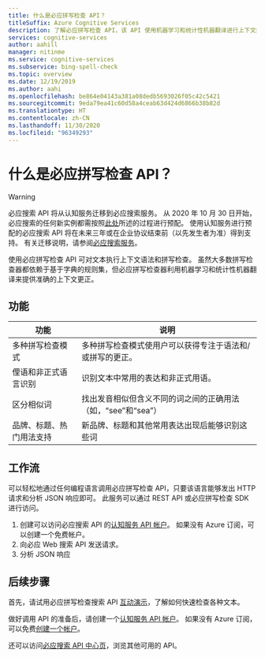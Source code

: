 ```yaml
---
title: 什么是必应拼写检查 API？
titleSuffix: Azure Cognitive Services
description: 了解必应拼写检查 API，该 API 使用机器学习和统计性机器翻译进行上下文拼写检查。
services: cognitive-services
author: aahill
manager: nitinme
ms.service: cognitive-services
ms.subservice: bing-spell-check
ms.topic: overview
ms.date: 12/19/2019
ms.author: aahi
ms.openlocfilehash: be864e04143a381a08dedb5693026f05c42c5421
ms.sourcegitcommit: 9eda79ea41c60d58a4ceab63d424d6866b38b82d
ms.translationtype: HT
ms.contentlocale: zh-CN
ms.lasthandoff: 11/30/2020
ms.locfileid: "96349293"
---
```

# <a name="what-is-the-bing-spell-check-api"></a>什么是必应拼写检查 API？

> [!WARNING]
> 必应搜索 API 将从认知服务迁移到必应搜索服务。 从 2020 年 10 月 30 日开始，必应搜索的任何新实例都需按照[此处](/bing/search-apis/bing-web-search/create-bing-search-service-resource)所述的过程进行预配。
> 使用认知服务进行预配的必应搜索 API 将在未来三年或在企业协议结束前（以先发生者为准）得到支持。
> 有关迁移说明，请参阅[必应搜索服务](/bing/search-apis/bing-web-search/create-bing-search-service-resource)。

使用必应拼写检查 API 可对文本执行上下文语法和拼写检查。 虽然大多数拼写检查器都依赖于基于字典的规则集，但必应拼写检查器利用机器学习和统计性机器翻译来提供准确的上下文更正。 

## <a name="features"></a>功能

| 功能 | 说明 |
|---------|---------|
|多种拼写检查模式     | 多种拼写检查模式使用户可以获得专注于语法和/或拼写的更正。 |
|俚语和非正式语言识别     | 识别文本中常用的表达和非正式用语。         |
|区分相似词     | 找出发音相似但含义不同的词之间的正确用法（如，“see”和“sea”）        |
|品牌、标题、热门用法支持     | 新品牌、标题和其他常用表达出现后能够识别这些词 |

## <a name="workflow"></a>工作流

可以轻松地通过任何编程语言调用必应拼写检查 API，只要该语言能够发出 HTTP 请求和分析 JSON 响应即可。 此服务可以通过 REST API 或必应拼写检查 SDK 进行访问。 

1. 创建可以访问必应搜索 API 的[认知服务 API 帐户](../cognitive-services-apis-create-account.md)。 如果没有 Azure 订阅，可以创建一个免费帐户。 
2. 向必应 Web 搜索 API 发送请求。
3. 分析 JSON 响应

## <a name="next-steps"></a>后续步骤

首先，请试用必应拼写检查搜索 API [互动演示](https://azure.microsoft.com/services/cognitive-services/spell-check/)，了解如何快速检查各种文本。

做好调用 API 的准备后，请创建一个[认知服务 API 帐户](../../cognitive-services/cognitive-services-apis-create-account.md)。 如果没有 Azure 订阅，可以免费[创建一个帐户](https://azure.microsoft.com/free/cognitive-services/)。

还可以访问[必应搜索 API 中心页](../bing-web-search/overview.md)，浏览其他可用的 API。